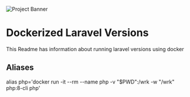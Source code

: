 ![Project Banner](https://raw.githubusercontent.com/tighten/laravelversions/main/banner.png)

# Dockerized Laravel Versions

This Readme has information about running laravel versions using docker

## Aliases

alias php='docker run -it --rm --name php -v "$PWD":/wrk -w "/wrk" php:8-cli php' 

